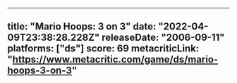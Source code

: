 
---
title: "Mario Hoops: 3 on 3"
date: "2022-04-09T23:38:28.228Z"
releaseDate: "2006-09-11"
platforms: ["ds"]
score: 69
metacriticLink: "https://www.metacritic.com/game/ds/mario-hoops-3-on-3"
---
